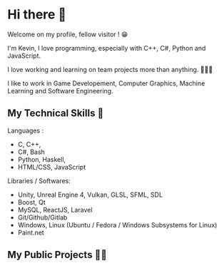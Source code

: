 # Hi there 👋

Welcome on my profile, fellow visitor ! 😁

I'm Kevin, I love programming, especially with C++, C#, Python and JavaScript.

I love working and learning on team projects more than anything. :people_holding_hands:

I like to work in Game Developement, Computer Graphics, Machine Learning and Software Engineering. 

## My Technical Skills 🔧

Languages :
* C, C++,
* C#, Bash
* Python, Haskell,
* HTML/CSS, JavaScript

Libraries / Softwares:
* Unity, Unreal Engine 4, Vulkan, GLSL, SFML, SDL
* Boost, Qt
* MySQL, ReactJS, Laravel
* Git/Github/Gitlab
* Windows, Linux (Ubuntu / Fedora / Windows Subsystems for Linux)
* Paint.net

<!--
**kevinpruvost/kevinpruvost** is a ✨ _special_ ✨ repository because its `README.md` (this file) appears on your GitHub profile.

Here are some ideas to get you started:

- 🔭 I’m currently working on ...
- 🌱 I’m currently learning ...
- 👯 I’m looking to collaborate on ...
- 🤔 I’m looking for help with ...
- 💬 Ask me about ...
- 📫 How to reach me: ...
- 😄 Pronouns: ...
- ⚡ Fun fact: ...
-->

## My Public Projects :man_technologist:

